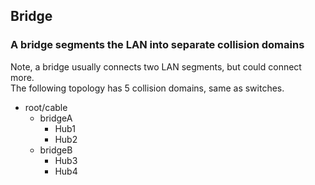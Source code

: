 ## Bridge

### A bridge segments the LAN into separate collision domains
Note, a bridge usually connects two LAN segments, but could connect more. <br/>
The following topology has 5 collision domains, same as switches.

- root/cable
    - bridgeA
        - Hub1
        - Hub2
    - bridgeB
        - Hub3
        - Hub4
